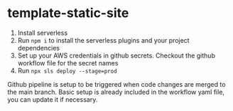 # template-static-site

1. Install serverless
2. Run `npm i` to install the serverless plugins and your project dependencies
3. Set up your AWS credentials in github secrets. Checkout the github workflow file for the secret names
4. Run `npx sls deploy --stage=prod`

Github pipeline is setup to be triggered when code changes are merged to the main branch. Basic setup is already included in the workflow yaml file, you can update it if necessary.

